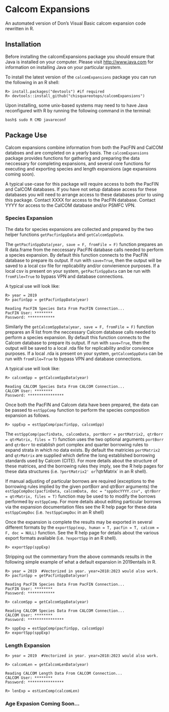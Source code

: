
<!-- README.md is generated from README.Rmd. Please edit that file -->

# Calcom Expansions

<!-- badges: start -->
<!-- badges: end -->

An automated version of Don’s Visual Basic calcom expansion code
rewritten in R.

## Installation

Before installing the calcomExpansions package you should ensure that
Java is installed on your computer. Please visit <http://www.java.com>
for information on installing Java on your particular system.

To install the latest version of the `calcomExpansions` package you can
run the following in an R shell:

    R> install.packages("devtools") #if required
    R> devtools::install_github("chisquareotops/calcomExpansions")

Upon installing, some unix-based systems may need to to have Java
reconfigured with R by running the following command in the terminal:

    bash$ sudo R CMD javareconf

<!--
upon installing RJDBC you may need to run "R CMD javareconf" command in the 
#terminal as root to add Java support to R.
&#10;Additionally, two JDBC drivers are required for access to the CALCOM and Pacfin Databases.
These drivers need to be in the current working directory of R when running this expansion code.
The getDrivers() function can/should be run from the current working directory of R before running the expansion code.
-->

## Package Use

Calcom expansions combine information from both the PacFIN and CalCOM
databses and are completed on a yearly basis. The `calcomExpansions`
package provides functions for gathering and preparing the data
neccessary for completing expansions, and several core functions for
executing and exporting species and length expansions (age expansions
coming soon).

A typical use-case for this package will require access to both the
PacFIN and CalCOM databases. If you have not setup database access for
these databases you will need to arrange access to these databases prior
to using this package. Contact XXXX for access to the PacFIN database.
Contact YYYY for access to the CalCOM database and/or PSMFC VPN.

### Species Expansion

The data for species expansions are collected and prepared by the two
helper functions `getPacfinSppData` and `getCalcomSppData`.

The `getPacfinSppData(year, save = F, fromFile = F)` function prepares
an R data.frame from the neccessary PacFIN database calls needed to
perform a species expansion. By default this function connects to the
PacFIN database to prepare its output. If run with `save=True`, then the
output will be saved to a local csv file for replicability and/or
convienience purposes. If a local csv is present on your system,
`getPacfinSppData` can be run with `fromFile=True` to bypass VPN and
database connections.

A typical use will look like:

    R> year = 2019  
    R> pacfinSpp = getPacfinSppData(year)

    Reading PacFIN Species Data From PacFIN Connection...
    PacFIN User: ********
    Password: ************

Similarly the `getCalcomSppData(year, save = F, fromFile = F)` function
prepares an R list from the neccessary Calcom database calls needed to
perform a species expansion. By default this function connects to the
Calcom database to prepare its output. If run with `save=True`, then the
output will be saved to a local .rda file for replicability and/or
convience purposes. If a local .rda is present on your system,
`getCalcomSppData` can be run with `fromFile=True` to bypass VPN and
database connections.

A typical use will look like:

    R> calcomSpp = getCalcomSppData(year)

    Reading CALCOM Species Data From CALCOM Connection...
    CALCOM User: ********
    Password: ****************

Once both the PacFIN and Calcom data have been prepared, the data can be
passed to `estSppComp` function to perform the species composition
expansion as follows.

    R> sppExp = estSppComp(pacfinSpp, calcomSpp)

The
`estSppComp(pacfinData, calcomData, portBorr = portMatrix2, qtrBorr = qtrMatrix, files = T)`
function uses the two optional arguments `portBorr` and `qtrBorr` to
establish port complex and quarter borrowing rules to expand strata in
which no data exists. By default the matricies `portMatrix2` and
`qtrMatrix` are supplied which define the long established borrowing
standards used by Calcom (CITE). For more details about the structure of
these matrices, and the borrowing rules they imply, see the R help pages
for these data structures (i.e. `?portMatrix2' or`?qtrMatrix\` in an R
shell).

If manual adjusting of particular borrows are required (exceptions to
the borrowing rules implied by the given portBorr and qtrBorr arguments)
the
`estSppCompDoc(pacfinData, calcomData, doc = "sppdocYYYY.csv", qtrBorr = qtrMatrix, files = T)`
function may be used to to modify the borrows performed by `estSppComp`.
For more details about editing particular borrows via the expansion
documentation files see the R help page for these data `estSppCompDoc`
(i.e. `?estSppCompDoc` in an R shell)

Once the expansion is complete the results may be exported in several
different formats by the
`exportSpp(exp, human = T, pacfin = T, calcom = F, doc = NULL)`
function. See the R help page for details about the various export
formats available (i.e. `?exportSpp` in an R shell).

    R> exportSpp(sppExp)

Stripping out the commentary from the above commands results in the
following simple example of what a default expansion in 2019entails in
R.

    R> year = 2019  #Vectorized in year. year=2018:2023 would also work. 
    R> pacfinSpp = getPacfinSppData(year)

    Reading PacFIN Species Data From PacFIN Connection...
    PacFIN User: ********
    Password: ************

    R> calcomSpp = getCalcomSppData(year)

    Reading CALCOM Species Data From CALCOM Connection...
    CALCOM User: ********
    Password: ****************

    R> sppExp = estSppComp(pacfinSpp, calcomSpp)
    R> exportSpp(sppExp)

### Length Expansion

    R> year = 2019  #Vectorized in year. year=2018:2023 would also work. 

    R> calcomLen = getCalcomLenData(year)

    Reading CALCOM Length Data From CALCOM Connection...
    CALCOM User: ********
    Password: ****************

    R> lenExp = estLenComp(calcomLen)

### Age Expasion Coming Soon…

<!-- Age Expansion -->
